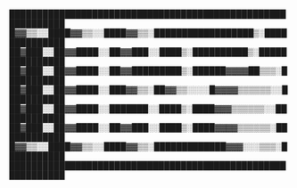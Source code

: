 ████████████████████████████████████████████████████████████
█▓▓▒▒░░████▓▓▒▒░░████▓▓▒▒░██████████████████▒░██████████████
██▓███░░██▓▓████░░██▓▓███░░████▒░██████████▒░███████████████
██▓███░░██▓▓████░░██▓▓█████████▒░██████▓▓▓▓██▒▒▒░███████████
██▓███░░██▓▓████░░███▓▓▒▒░██▓▓▒▒░░░░█▓▓▓▓▒▒▒▒▒▒░░███████████
██▓███░░██▓▓████░░███████░░████▒░████▓▓▓▒▒▒▒▒▒░░████████████
██▓███░░██▓▓████░░██▓▓███░░████▒░████▓▓▓▓▒▒▒▒▒▒░████████████
█▓▓▒▒░░████▓▓▒▒░░████▓▓▒▒░█████████████▓▓▓░░░▒▒▒░███████████
████████████████████████████████████████████████████████████
